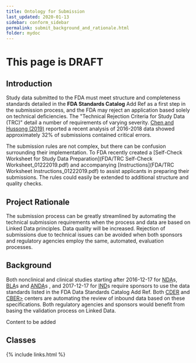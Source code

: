 ```yaml
---
title: Ontology for Submission
last_updated: 2020-01-13
sidebar: conform_sidebar
permalink: submit_background_and_rationale.html
folder: mydoc
---
```


# <font class='toBeAdded'> This page is DRAFT</font>



## Introduction

Study data submitted to the FDA must meet structure and completeness standards detailed in the **FDA Standards Catalog** <font class='toBeAdded'>Add Ref</font> as a first step in the submission process, and the FDA may reject an application based solely on technical deficiencies. The "Technical Rejection Criteria for Study Data (TRC)" detail a number of requirements of varying severity. [Chen and Hussong (2019)](FDA/PhUSEUSConnect2019-SA15.pdf) reported a recent analysis of 2016-2018 data showed approximately 32% of submissions contained critical errors.  

The submission rules are not complex, but there can be confusion surrounding their implementation. To FDA recently created a [Self-Check Worksheet for Study Data Preparation](FDA/TRC Self-Check Worksheet_01222019.pdf) and accompanying [Instructions](FDA/TRC Worksheet Instructions_01222019.pdf) to assist applicants in preparing their submissions. The rules could easily be extended to additional structure and quality checks.

## Project Rationale

The submission process can be greatly streamlined by automating the technical submission requirements when the process and data are based on Linked Data principles. Data quality will be increased. Rejection of submissions due to technical issues can be avoided when both sponsors and regulatory agencies employ the same, automated, evaluation processes.

## Background

Both nonclinical and clinical studies starting after 2016-12-17 for <a href="#" data-toggle="tooltip" data-original-title="{{site.data.glossary.NDA}}">NDA</a>s, <a href="#" data-toggle="tooltip" data-original-title="{{site.data.glossary.BLA}}">BLA</a>s and <a href="#" data-toggle="tooltip" data-original-title="{{site.data.glossary.ANDA}}">ANDA</a>s , and 2017-12-17 for <a href="#" data-toggle="tooltip" data-original-title="{{site.data.glossary.IND}}">IND</a>s require sponsors to use the data standards listed in the FDA Data Standards Catalog <font class='toBeAdded'>Add Ref</font>.  Both <a href="#" data-toggle="tooltip" data-original-title="{{site.data.glossary.CDER}}">CDER</a> and <a href="#" data-toggle="tooltip" data-original-title="{{site.data.glossary.CBER}}">CBER></a> centers are automating the review of inbound data based on these specifications. Both regulatory agencies and sponsors would benefit from basing the validation process on Linked Data.




<font class='toBeAdded'>Content to be added</font>

## Classes



{% include links.html %}
